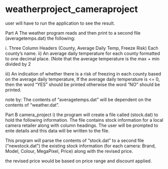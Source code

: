 # weatherproject_cameraproject
user will have to run the application to see the result.

Part A
The weather program reads and  then print to a second file (averagetemps.dat) 
the following:

i.	Three Column Headers (County, Average Daily Temp, Freeze Risk)
Each county’s name. 
ii) An average daily temperature for each county formatted to one decimal place. (Note that the average temperature is the max + min divided by 2 

iii) An indication of whether there is a risk of freezing in each county based on the average daily temperature, 
If the average daily temperature is <= 0, then the word “YES” should be printed otherwise the word “NO” should be printed. 

note by: The contents of “averagetemps.dat” will be dependent on the contents of “weather.dat”.  


Part B camera_project
i) the program will create a file called (stock.dat) to hold the following information.  The file contains stock information for a local 
camera retailer along with column headings.  The user will be prompted to ente details and this data will be written to the file.  

This program will parse the contents of “stock.dat” to a second file (“newstock.dat”) the existing stock information
(for each camera: Brand, Model, Colour, MegaPixel, Price) along with the revised price. 

the revised price would be based on price range and discount applied.
